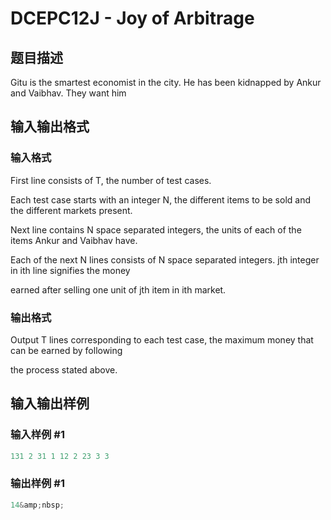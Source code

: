 # DCEPC12J - Joy of Arbitrage

## 题目描述

Gitu is the smartest economist in the city. He has been kidnapped by Ankur and Vaibhav. They want him

## 输入输出格式

### 输入格式

First line consists of T, the number of test cases.

Each test case starts with an integer N, the different items to be sold and the different markets present.

Next line contains N space separated integers, the units of each of the items Ankur and Vaibhav have.

Each of the next N lines consists of N space separated integers. jth integer in ith line signifies the money

earned after selling one unit of jth item in ith market.

### 输出格式

Output T lines corresponding to each test case, the maximum money that can be earned by following

the process stated above.

## 输入输出样例

### 输入样例 #1

```cpp
131 2 31 1 12 2 23 3 3
```


### 输出样例 #1

```cpp
14&amp;nbsp;
```


